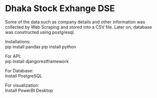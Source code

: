 # Dhaka Stock Exhange DSE
Some of the data such as company details and other information was collected by Web Scraping and stored into a CSV file. Later on, database was constructed using postgresql.

Installations: <br>
pip install pandas
pip install python

For API: <br>
pip install djangorestframework

For Database: <br>
Install PostgreSQL

For visualization:<br>
Install PowerBI Desktop
